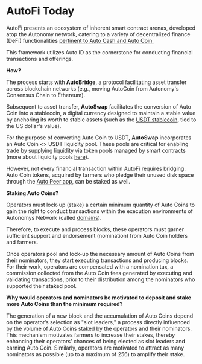 # AutoFi Today

AutoFi presents an ecosystem of inherent smart contract arenas, developed atop the Autonomy network, catering to a variety of decentralized finance (DeFi) functionalities [pertinent to Auto Cash and Auto Coin.](https://www.notion.so/An-Introduction-to-Auto-Coin-and-Auto-Cash-a547f64e157f43a6a4410bd9b6c0c97c?pvs=21)

This framework utilizes Auto ID as the cornerstone for conducting financial transactions and offerings.

**How?**

The process starts with **AutoBridge**, a protocol facilitating asset transfer across blockchain networks (e.g., moving AutoCoin from Autonomy's Consensus Chain to Ethereum).

Subsequent to asset transfer, **AutoSwap** facilitates the conversion of Auto Coin into a stablecoin, a digital currency designed to maintain a stable value by anchoring its worth to stable assets (such as the [USDT stablecoin](https://tether.to/en/), tied to the US dollar's value).

For the purpose of converting Auto Coin to USDT, **AutoSwap** incorporates an Auto Coin <> USDT liquidity pool. These pools are critical for enabling trade by supplying liquidity via token pools managed by smart contracts (more about liquidity pools [here](https://www.notion.so/Introduction-to-DeFi-as-background-to-AutoFi-934357b52d7b4ccda7822ce043bfe168?pvs=21)).

However, not every financial transaction within AutoFi requires bridging. Auto Coin tokens, acquired by farmers who pledge their unused disk space through the [Auto Peer app](https://www.notion.so/Auto-Peer-Web3-UI-Challenge-64728883fe074cfdbab18e623629775b?pvs=21), can be staked as well.

**Staking Auto Coins?**

Operators must lock-up (stake) a certain minimum quantity of Auto Coins to gain the right to conduct transactions within the execution environments of Autonomys Network (called [domains](https://subnomicon.subspace.network/docs/category/domains)).

Therefore, to execute and process blocks, these operators must garner sufficient support and endorsement (nomination) from Auto Coin holders and farmers.

Once operators pool and lock-up the necessary amount of Auto Coins from their nominators, they start executing transactions and producing blocks. For their work, operators are compensated with a nomination tax, a commission collected from the Auto Coin fees generated by executing and validating transactions, prior to their distribution among the nominators who supported their staked pool.

**Why would operators and nominators be motivated to deposit and stake more Auto Coins than the minimum required?**

The generation of a new block and the accumulation of Auto Coins depend on the operator’s selection as "slot leaders," a process directly influenced by the volume of Auto Coins staked by the operators and their nominators. This mechanism motivates farmers to increase their stakes, thereby enhancing their operators' chances of being elected as slot leaders and earning Auto Coin. Similarly, operators are motivated to attract as many nominators as possible (up to a maximum of 256) to amplify their stake.
